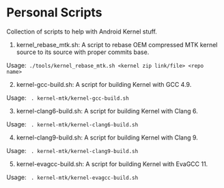 # Personal Scripts
Collection of scripts to help with Android Kernel stuff.  

1. kernel_rebase_mtk.sh: A script to rebase OEM compressed MTK kernel source to its source with proper commits base.

Usage:` ./tools/kernel_rebase_mtk.sh <kernel zip link/file> <repo name>`

2. kernel-gcc-build.sh: A script for building Kernel with GCC 4.9.

Usage: ` . kernel-mtk/kernel-gcc-build.sh`

3. kernel-clang6-build.sh: A script for building Kernel with Clang 6.

Usage: ` . kernel-mtk/kernel-clang6-build.sh`

4. kernel-clang9-build.sh: A script for building Kernel with Clang 9.

Usage: ` . kernel-mtk/kernel-clang9-build.sh`

5. kernel-evagcc-build.sh: A script for building Kernel with EvaGCC 11.

Usage: ` . kernel-mtk/kernel-evagcc-build.sh`
